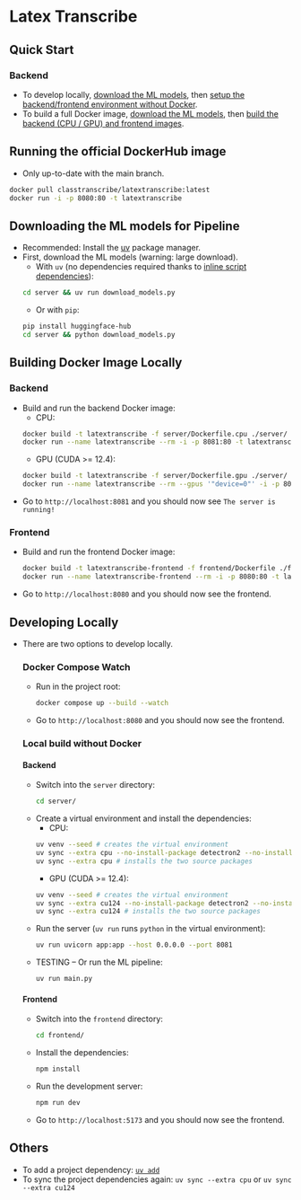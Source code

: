 # Latex Transcribe

## Quick Start
### Backend
- To develop locally, [download the ML models](#downloading-the-ml-models-for-pipeline), then [setup the backend/frontend environment without Docker](#local-build-without-docker).
- To build a full Docker image, [download the ML models](#downloading-the-ml-models-for-pipeline), then [build the backend (CPU / GPU) and frontend images](#building-docker-image-locally).

## Running the official DockerHub image
- Only up-to-date with the main branch.
```sh
docker pull classtranscribe/latextranscribe:latest
docker run -i -p 8080:80 -t latextranscribe
```

## Downloading the ML models for Pipeline
- Recommended: Install the [uv](https://docs.astral.sh/uv/getting-started/installation/#installation-methods) package manager.
- First, download the ML models (warning: large download).
    - With `uv` (no dependencies required thanks to [inline script dependencies](https://docs.astral.sh/uv/guides/scripts/#declaring-script-dependencies)):
    ```sh
    cd server && uv run download_models.py
    ```
    - Or with `pip`:
    ```sh
    pip install huggingface-hub
    cd server && python download_models.py
    ```
## Building Docker Image Locally
### Backend
- Build and run the backend Docker image:
    - CPU:
    ```sh
    docker build -t latextranscribe -f server/Dockerfile.cpu ./server/
    docker run --name latextranscribe --rm -i -p 8081:80 -t latextranscribe
    ```
    - GPU (CUDA >= 12.4):
    ```sh
    docker build -t latextranscribe -f server/Dockerfile.gpu ./server/
    docker run --name latextranscribe --rm --gpus '"device=0"' -i -p 8081:80 -t latextranscribe
    ```
- Go to `http://localhost:8081` and you should now see `The server is running!`
### Frontend
- Build and run the frontend Docker image:
    ```sh
    docker build -t latextranscribe-frontend -f frontend/Dockerfile ./frontend/
    docker run --name latextranscribe-frontend --rm -i -p 8080:80 -t latextranscribe-frontend
    ```
- Go to `http://localhost:8080` and you should now see the frontend.

## Developing Locally
- There are two options to develop locally.
    ### Docker Compose Watch
    - Run in the project root:
        ```sh
        docker compose up --build --watch
        ```
    - Go to `http://localhost:8080` and you should now see the frontend.
    ### Local build without Docker
    #### Backend
    - Switch into the `server` directory:
        ```sh
        cd server/
        ```
    - Create a virtual environment and install the dependencies:
        - CPU:
        ```sh
        uv venv --seed # creates the virtual environment
        uv sync --extra cpu --no-install-package detectron2 --no-install-package struct-eqtable # installs dependencies other than the two source packages
        uv sync --extra cpu # installs the two source packages
        ```
        - GPU (CUDA >= 12.4):
        ```sh
        uv venv --seed # creates the virtual environment
        uv sync --extra cu124 --no-install-package detectron2 --no-install-package struct-eqtable # installs dependencies other than the two source packages
        uv sync --extra cu124 # installs the two source packages
        ```
    - Run the server (`uv run` runs `python` in the virtual environment):
        ```sh
        uv run uvicorn app:app --host 0.0.0.0 --port 8081
        ```
    - TESTING – Or run the ML pipeline:
        ```sh
        uv run main.py
        ```
    #### Frontend
    - Switch into the `frontend` directory:
        ```sh
        cd frontend/
        ```
    - Install the dependencies:
        ```sh
        npm install
        ```
    - Run the development server:
        ```sh
        npm run dev
        ```
    - Go to `http://localhost:5173` and you should now see the frontend.

## Others
- To add a project dependency: [`uv add`](https://docs.astral.sh/uv/reference/cli/#uv-add)
- To sync the project dependencies again: `uv sync --extra cpu` or `uv sync --extra cu124`